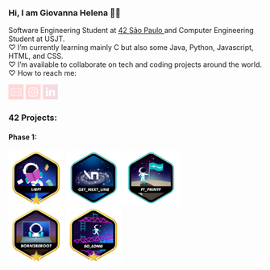 ### Hi, I am Giovanna Helena 🧜‍♀️
  Software Engineering Student at <a href="https://www.42network.org/"> 42 </a> <a href="https://www.42sp.org.br/"> São Paulo </a> and Computer Engineering Student at USJT. <br>
  ♡ I’m currently learning mainly C but also some Java, Python, Javascript, HTML, and CSS. <br>
  ♡ I’m available to collaborate on tech and coding projects around the world. <br>
  ♡ How to reach me: <br>
  
  <a href="mailto:giovannahelenas@gmail.com"><img width="30" alt="mail" src="./imgs/mail.png"></a>
  <a href="https://www.instagram.com/itgihelena"><img width="30" alt="instagram" src="./imgs/ig.png"></a>
  <a href="https://www.linkedin.com/in/giovannahelenas/"><img width="30" alt="linkedin" src="./imgs/in.png"></a>
  
 ### 42 Projects:
 #### Phase 1:
 
 <a href="https://github.com/giovannahelena/Libft_42"><img width="110" alt="Libft" src="./imgs/libftm.png"></a>
 <a href="https://github.com/giovannahelena/Get_Next_Line_42"><img width="110" alt="Get_Next_Line" src="./imgs/get_next_linee.png"></a>
 <a href="https://github.com/giovannahelena/Ft_Printf_42"><img width="110" alt="Ft_Printf" src="./imgs/ft_printfe.png"></a>
 <br>
 <a href="https://github.com/giovannahelena/Born_2_be_Root_42"><img width="110" alt="Born_2_be_Root" src="./imgs/born2berootm.png"></a>
 <a href="https://github.com/giovannahelena/So_long_42"><img width="110" alt="So_long" src="./imgs/so_longm.png"></a>
